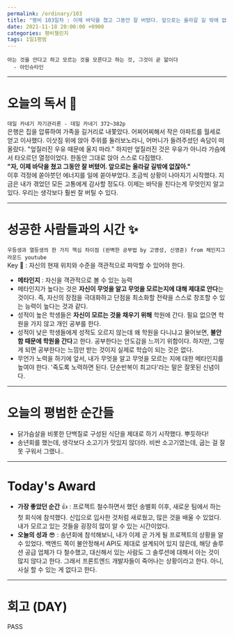 ```yaml
---
permalink: /ordinary/103
title: "평비 103일차 : 이제 바닥을 쳤고 그동안 잘 버텼다. 앞으로는 올라갈 길 밖에 없다!"
date: 2021-11-18 20:00:00 +0900
categories: 평비챌린지
tags: 1일1평범 
---
```

```
아는 것을 안다고 하고 모르는 것을 모른다고 하는 것, 그것이 곧 앎이다
  - 아인슈타인
```

---
# 오늘의 독서 📕
`데일 카네기 자기관리론 - 데일 카네기 372~382p`  
은행은 집을 압류하여 가족을 길거리로 내쫓았다. 어찌어찌해서 작은 아파트를 월세로 얻고 이사했다. 이삿짐 위에 앉아 주위를 둘러보노라니, 어머니가 들려주셨던 속담이 떠올랐다. "엎질러진 우유 때문에 울지 마라." 하지만 엎질러진 것은 우유가 아니라 가슴에서 타오르던 열정이었다. 한동안 그대로 앉아 스스로 다짐했다.  
**"자, 이제 바닥을 쳤고 그동안 잘 버텼어. 앞으로는 올라갈 길밖에 없잖아."**  
이후 걱정에 쏟아붓던 에너지를 일에 쏟아부었다. 조금씩 상황이 나아지기 시작했다. 지금은 내가 겪었던 모든 고통에게 감사할 정도다. 이제는 바닥을 친다는게 무엇인지 알고 있다. 우리는 생각보다 훨씬 잘 버틸 수 있다.  

---
# 성공한 사람들과의 시간 ✨
`우등생과 열등생의 한 가지 핵심 차이점 (완벽한 공부법 by 고영성, 신영준) from 체인지그라운드 youtube`  
Key 🔑 : 자신의 현재 위치와 수준을 객관적으로 파악할 수 있어야 한다.
- **메타인지** : 자신을 객관적으로 볼 수 있는 능력
- 메타인지가 높다는 것은 **자신이 무엇을 알고 무엇을 모르는지에 대해 제대로 안다**는 것이다. 즉, 자신의 장점을 극대화하고 단점을 최소화할 전략을 스스로 창조할 수 있는 능력이 높다는 것과 같다.
- 성적이 높은 학생들은 **자신이 모르는 것을 채우기 위해** 학원에 간다. 필요 없으면 학원을 가지 않고 개인 공부를 한다.
- 성적이 낮은 학생들에게 성적도 오르지 않는데 왜 학원을 다니냐고 물어보면, **불안함 때문에 학원을 간다**고 한다. 공부한다는 안도감을 느끼기 위함이다. 하지만, 그렇게 되면 공부한다는 느낌만 받는 것이지 실제로 학습이 되는 것은 없다.
- 무언가 노력을 하기에 앞서, 내가 무엇을 알고 무엇을 모르는 지에 대한 메타인지를 높여야 한다. '죽도록 노력하면 된다. 단순반복이 최고다'라는 말은 잘못된 신념이다.

---
# 오늘의 평범한 순간들
- 닭가슴살을 비롯한 단백질로 구성된 식단을 제대로 하기 시작했다. 뿌듯하다!
- 송년회를 했는데, 생각보다 소고기가 맛있지 않더라. 비싼 소고기였는데, 굽는 걸 잘 못 구워서 그랬나..

---
# Today's Award
- **가장 좋았던 순간** 👍 : 프로젝트 철수하면서 했던 송별회 이후, 새로운 팀에서 하는 첫 회식에 참석했다. 신입으로 입사한 것처럼 새로웠고, 많은 것을 배울 수 있었다. 내가 모르고 있는 것들을 굉장히 많이 알 수 있는 시간이었다.
- **오늘의 성과** 😎 : 송년회에 참석해보니, 내가 이제 곧 가게 될 프로젝트의 상황을 알 수 있었다. 백엔드 쪽이 불안정해서 API도 제대로 설계되어 있지 않은데, 해당 솔루션 공급 업체가 다 철수했고, 대신해서 있는 사람도 그 솔루션에 대해서 아는 것이 많지 않다고 한다. 그래서 프론트엔드 개발자들이 죽어나는 상황이라고 한다. 아니, 사실 할 수 있는 게 없다고 한다.

---
# 회고 (DAY)
PASS